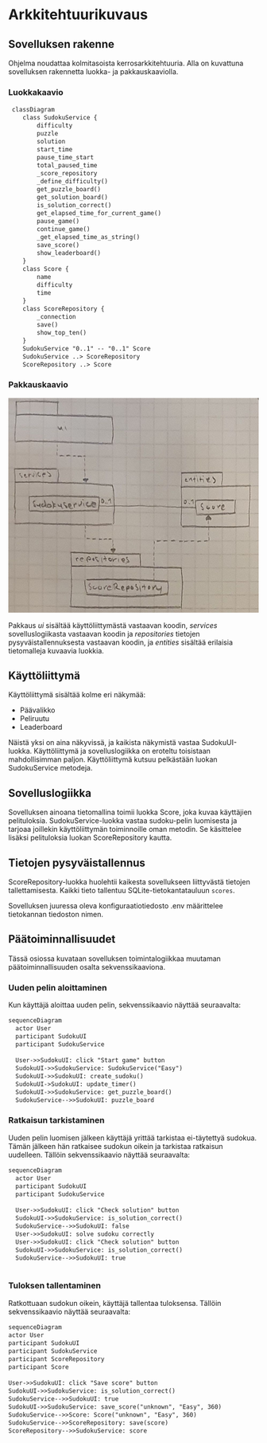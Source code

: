 # Arkkitehtuurikuvaus

## Sovelluksen rakenne

Ohjelma noudattaa kolmitasoista kerrosarkkitehtuuria. Alla on kuvattuna sovelluksen rakennetta luokka- ja pakkauskaaviolla.

### Luokkakaavio

```mermaid
 classDiagram
    class SudokuService {
        difficulty
        puzzle
        solution
        start_time
        pause_time_start
        total_paused_time
        _score_repository
        _define_difficulty()
        get_puzzle_board()
        get_solution_board()
        is_solution_correct()
        get_elapsed_time_for_current_game()
        pause_game()
        continue_game()
        _get_elapsed_time_as_string()
        save_score()
        show_leaderboard()
    }
    class Score {
        name
        difficulty
        time
    }
    class ScoreRepository {
        _connection
        save()
        show_top_ten()
    }
    SudokuService "0..1" -- "0..1" Score
    SudokuService ..> ScoreRepository
    ScoreRepository ..> Score
```

### Pakkauskaavio

![Pakkauskaavio](./kuvat/pakkauskaavio.jpg)

Pakkaus *ui* sisältää käyttöliittymästä vastaavan koodin, *services* sovelluslogiikasta vastaavan koodin ja *repositories* tietojen pysyväistallennuksesta vastaavan koodin, ja *entities* sisältää erilaisia tietomalleja kuvaavia luokkia.

## Käyttöliittymä

Käyttöliittymä sisältää kolme eri näkymää:
- Päävalikko
- Peliruutu
- Leaderboard

Näistä yksi on aina näkyvissä, ja kaikista näkymistä vastaa SudokuUI-luokka. Käyttöliittymä ja sovelluslogiikka on eroteltu toisistaan mahdollisimman paljon. Käyttöliittymä kutsuu pelkästään luokan SudokuService metodeja.


## Sovelluslogiikka

Sovelluksen ainoana tietomallina toimii luokka Score, joka kuvaa käyttäjien pelituloksia. SudokuService-luokka vastaa sudoku-pelin luomisesta ja tarjoaa joillekin käyttöliittymän toiminnoille oman metodin. Se käsittelee lisäksi pelituloksia luokan ScoreRepository kautta.

## Tietojen pysyväistallennus

ScoreRepository-luokka huolehtii kaikesta sovellukseen liittyvästä tietojen tallettamisesta. Kaikki tieto tallentuu SQLite-tietokantatauluun `scores`.

Sovelluksen juuressa oleva konfiguraatiotiedosto .env määrittelee tietokannan tiedoston nimen.


## Päätoiminnallisuudet

Tässä osiossa kuvataan sovelluksen toimintalogiikkaa muutaman päätoiminnallisuuden osalta sekvenssikaaviona.

### Uuden pelin aloittaminen

Kun käyttäjä aloittaa uuden pelin, sekvenssikaavio näyttää seuraavalta:

```mermaid
sequenceDiagram
  actor User
  participant SudokuUI
  participant SudokuService

  User->>SudokuUI: click "Start game" button
  SudokuUI->>SudokuService: SudokuService("Easy")
  SudokuUI->>SudokuUI: create_sudoku()
  SudokuUI->SudokuUI: update_timer()
  SudokuUI->>SudokuService: get_puzzle_board()
  SudokuService-->>SudokuUI: puzzle_board
```

### Ratkaisun tarkistaminen

Uuden pelin luomisen jälkeen käyttäjä yrittää tarkistaa ei-täytettyä sudokua. Tämän jälkeen hän ratkaisee sudokun oikein ja tarkistaa ratkaisun uudelleen. Tällöin sekvenssikaavio näyttää seuraavalta:

```mermaid
sequenceDiagram
  actor User
  participant SudokuUI
  participant SudokuService

  User->>SudokuUI: click "Check solution" button
  SudokuUI->>SudokuService: is_solution_correct()
  SudokuService-->>SudokuUI: false
  User->>SudokuUI: solve sudoku correctly
  User->>SudokuUI: click "Check solution" button
  SudokuUI->>SudokuService: is_solution_correct()
  SudokuService-->>SudokuUI: true
  
```

### Tuloksen tallentaminen

Ratkottuaan sudokun oikein, käyttäjä tallentaa tuloksensa. Tällöin sekvenssikaavio näyttää seuraavalta:

  ```mermaid
sequenceDiagram
  actor User
  participant SudokuUI
  participant SudokuService
  participant ScoreRepository
  participant Score

  User->>SudokuUI: click "Save score" button
  SudokuUI->>SudokuService: is_solution_correct()
  SudokuService-->>SudokuUI: true
  SudokuUI->>SudokuService: save_score("unknown", "Easy", 360)
  SudokuService-->>Score: Score("unknown", "Easy", 360)
  SudokuService-->>ScoreRepository: save(score)
  ScoreRepository-->>SudokuService: score
```
